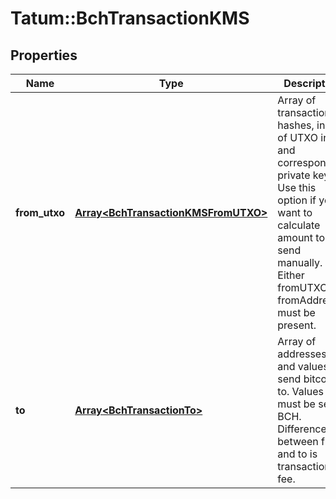 # Tatum::BchTransactionKMS

## Properties
Name | Type | Description | Notes
------------ | ------------- | ------------- | -------------
**from_utxo** | [**Array&lt;BchTransactionKMSFromUTXO&gt;**](BchTransactionKMSFromUTXO.md) | Array of transaction hashes, index of UTXO in it and corresponding private keys. Use this option if you want to calculate amount to send manually. Either fromUTXO or fromAddress must be present. | 
**to** | [**Array&lt;BchTransactionTo&gt;**](BchTransactionTo.md) | Array of addresses and values to send bitcoins to. Values must be set in BCH. Difference between from and to is transaction fee. | 

